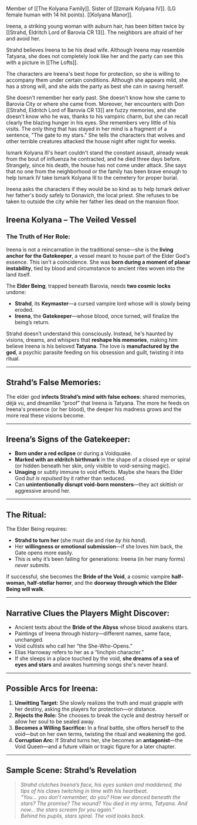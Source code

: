 Member of [[The Kolyana Family]]. Sister of [[Izmark Kolyana IV]].
(LG female human with 14 hit points). [[Kolyana Manor]].

lreena, a striking young woman with auburn hair, has been bitten twice by [[Strahd, Eldritch Lord of Barovia CR 13]]. The neighbors are afraid of her and avoid her.

Strahd believes Ireena to be his dead wife. Although Ireena may resemble Tatyana, she does not completely look like her and the party can see this with a picture in [[The Lofts]].

The characters are Ireena's best hope for protection, so she is willing to accompany them under certain conditions. Although she appears mild, she has a strong will, and she aids the party as best she can in saving herself. 

She doesn't remember her early past. She doesn't know how she came to Barovia City or where she came from. Moreover, her encounters with Don [[Strahd, Eldritch Lord of Barovia CR 13]] are fuzzy memories, and she doesn't know who he was, thanks to his vampiric charm, but she can recall clearly the blazing hunger in his eyes. She remembers very little of his visits. The only thing that has stayed in her mind is a fragment of a sentence, "The gate to my stars." She tells the characters that wolves and other terrible creatures attacked the house night after night for weeks.

Ismark Kolyana III's heart couldn't stand the constant assault, already weak from the bout of influenza he contracted, and he died three days before. Strangely, since his death, the house has not come under attack. She says that no one from the neighborhood or the family has been brave enough to help Ismark IV take  Ismark Kolyana III to the cemetery for proper burial.

Ireena asks the characters if they would be so kind as to help Ismark deliver her father's body safely to Donavich, the local priest. She refuses to be taken to outside the city while her father lies dead on the mansion floor.


## Ireena Kolyana – The Veiled Vessel

### **The Truth of Her Role:**

Ireena is not a reincarnation in the traditional sense—she is the **living anchor for the Gatekeeper**, a vessel meant to house part of the Elder God's essence. This isn't a coincidence. She was **born during a moment of planar instability**, tied by blood and circumstance to ancient rites woven into the land itself.

The **Elder Being**, trapped beneath Barovia, needs **two cosmic locks** undone:

- **Strahd**, its **Keymaster**—a cursed vampire lord whose will is slowly being eroded.
- **Ireena**, the **Gatekeeper**—whose blood, once turned, will finalize the being’s return.

Strahd doesn’t understand this consciously. Instead, he's haunted by visions, dreams, and whispers that **reshape his memories**, making him believe Ireena is his beloved **Tatyana**. The love is **manufactured by the god**, a psychic parasite feeding on his obsession and guilt, twisting it into ritual.

---

## Strahd’s False Memories:

The elder god **infects Strahd’s mind with false echoes**: shared memories, déjà vu, and dreamlike “proof” that Ireena is Tatyana. The more he feeds on Ireena's presence (or her blood), the deeper his madness grows and the more real these visions become.

---

## Ireena’s Signs of the Gatekeeper:

- **Born under a red eclipse** or during a Voidquake.
- **Marked with an eldritch birthmark** in the shape of a closed eye or spiral (or hidden beneath her skin, only visible to void-sensing magic).
- **Unaging** or subtly immune to void effects. Maybe she hears the Elder God _but is repulsed_ by it rather than seduced.
- Can **unintentionally disrupt void-born monsters**—they act skittish or aggressive around her.

---

## The Ritual:

The Elder Being requires:

- **Strahd to turn her** (she must die and rise _by his hand_).
- Her **willingness or emotional submission**—if she loves him back, the Gate opens more easily.
- This is why it’s been failing for generations: Ireena (in her many forms) _never submits_.

If successful, she becomes the **Bride of the Void**, a cosmic vampire **half-woman, half-stellar horror**, and the **doorway through which the Elder Being will walk**.

---

## Narrative Clues the Players Might Discover:

- Ancient texts about the **Bride of the Abyss** whose blood awakens stars.
- Paintings of Ireena through history—different names, same face, unchanged.
- Void cultists who call her “the She-Who-Opens.”
- Elias Harroway refers to her as a “linchpin character.”
- If she sleeps in a place touched by the void, **she dreams of a sea of eyes and stars** and awakes humming songs she's never heard.

---

## Possible Arcs for Ireena:

1. **Unwitting Target:** She slowly realizes the truth and must grapple with her destiny, asking the players for protection—or distance.
2. **Rejects the Role:** She chooses to break the cycle and destroy herself or allow her soul to be sealed away.
3. **Becomes a Willing Sacrifice:** In a final battle, she offers herself to the void—but on her own terms, twisting the ritual and weakening the god.
4. **Corruption Arc:** If Strahd turns her, she becomes an **antagonist**—the Void Queen—and a future villain or tragic figure for a later chapter.

---

## Sample Scene: Strahd’s Revelation

> _Strahd clutches Ireena’s face, his eyes sunken and maddened, the tips of his claws twitching in time with his heartbeat._  
> _“You… you don’t remember, do you? How we danced beneath the stars? The promise? The wound? You died in my arms, Tatyana. And now… the stars scream for you again.”_  
> _Behind his pupils, stars spiral. The void looks back._

